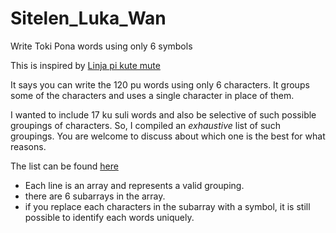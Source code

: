 # Sitelen_Luka_Wan
Write Toki Pona words using only 6 symbols


This is inspired by [Linja pi kute mute](https://www.google.com/url?sa=t&source=web&rct=j&opi=89978449&url=https://www.reddit.com/r/tokipona/comments/diihq7/linja_pi_kute_mute_write_toki_pona_with_six/&ved=2ahUKEwjT0LfZj-SCAxXh2TgGHaLbBB4Qjjh6BAgHEAE&usg=AOvVaw2uB_jS9OuOoQsEQ69LCMEb)

It says you can write the 120 pu words using only 6 characters. It groups some of the characters and uses a single character in place of them.

I wanted to include 17 ku suli words and also be selective of
such possible groupings of characters. So, I compiled an *exhaustive* list of such
groupings. You are welcome to discuss about which one is the best for what reasons.

The list can be found [here](toki_pona_in_6_char_grps.txt)

- Each line is an array and represents a valid grouping.
- there are 6 subarrays in the array.
- if you replace each characters in the subarray with a symbol,
  it is still possible to identify each words uniquely.
